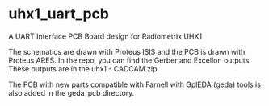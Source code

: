 uhx1_uart_pcb
=============

A UART Interface PCB Board design for Radiometrix UHX1

The schematics are drawn with Proteus ISIS and the PCB is drawn with Proteus ARES.
In the repo, you can find the Gerber and Excellon outputs. 
These outputs are in the uhx1 - CADCAM.zip

The PCB with new parts compatible with Farnell with GplEDA (geda) tools is also added in the geda_pcb directory.
